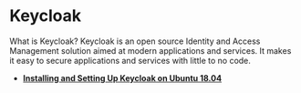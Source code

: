 # Keycloak
What is Keycloak?
Keycloak is an open source Identity and Access Management solution aimed at modern applications and services. 
It makes it easy to secure applications and services with little to no code.

-  **[Installing and Setting Up Keycloak on Ubuntu 18.04](https://medium.com/@hasnat.saeed/setup-keycloak-server-on-ubuntu-18-04-ed8c7c79a2d9)**
